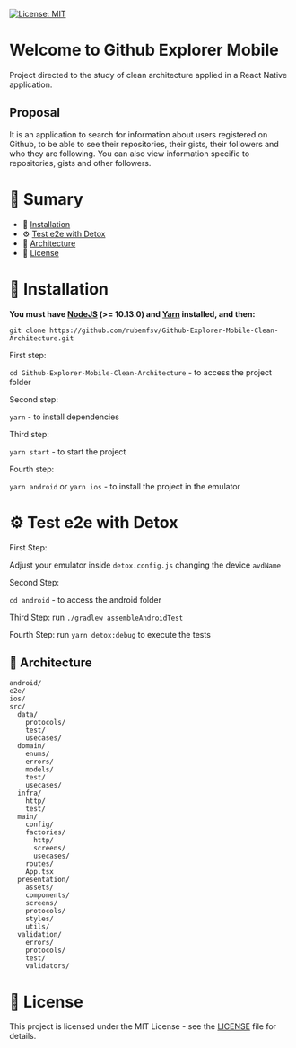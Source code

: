 [![License: MIT](https://img.shields.io/badge/License-MIT-yellow.svg)](https://opensource.org/licenses/MIT)
# Welcome to Github Explorer Mobile

Project directed to the study of clean architecture applied in a React Native application.

## Proposal

It is an application to search for information about users registered on Github, to be able to see their repositories, their gists, their followers and who they are following. You can also view information specific to repositories, gists and other followers.

# :pushpin: Sumary

- :construction_worker: [Installation](#:construction_worker:-instalação)
- :gear: [Test e2e with Detox](#:open_file_folder:-diretórios)
- :open_file_folder: [Architecture](#:open_file_folder:-diretórios)
- :page_facing_up: [License](#page_facing_up-license)

# :construction_worker: Installation

**You must have [NodeJS](https://nodejs.org/) (>= 10.13.0) and [Yarn](https://yarnpkg.com/) installed, and then:**

`git clone https://github.com/rubemfsv/Github-Explorer-Mobile-Clean-Architecture.git`

First step:

`cd Github-Explorer-Mobile-Clean-Architecture` - to access the project folder

Second step:

`yarn` - to install dependencies

Third step:

`yarn start` - to start the project

Fourth step:

`yarn android` or `yarn ios` - to install the project in the emulator

# :gear: Test e2e with Detox

First Step:

Adjust your emulator inside `detox.config.js` changing the device `avdName`

Second Step:

`cd android` - to access the android folder

Third Step:
run `./gradlew assembleAndroidTest`

Fourth Step:
run `yarn detox:debug` to execute the tests

## :open_file_folder: Architecture

```
android/
e2e/
ios/
src/
  data/
    protocols/
    test/
    usecases/
  domain/
    enums/
    errors/
    models/
    test/
    usecases/
  infra/
    http/
    test/
  main/
    config/
    factories/
      http/
      screens/
      usecases/
    routes/
    App.tsx
  presentation/
    assets/
    components/
    screens/
    protocols/
    styles/
    utils/
  validation/
    errors/
    protocols/
    test/
    validators/
```

# :page_facing_up: License

This project is licensed under the MIT License - see the [LICENSE](LICENSE) file for details.

